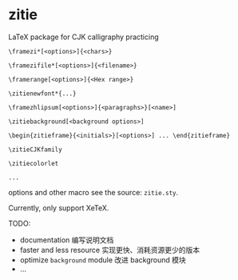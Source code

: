 # zitie
LaTeX package for CJK calligraphy practicing

`\framezi*[<options>]{<chars>}`

`\framezifile*[<options>]{<filename>}`

`\framerange[<options>]{<Hex range>}`

 `\zitienewfont*{...}`
 
`\framezhlipsum[<options>]{<paragraphs>}[<name>]`

`\zitiebackground[<background options>]`

`\begin{zitieframe}{<initials>}[<options>] ... \end{zitieframe}`

 `\zitieCJKfamily`
 
 `\zitiecolorlet`

`...`

options and other macro see the source: `zitie.sty`.

Currently, only support XeTeX.

TODO:
- documentation 编写说明文档
- faster and less resource 实现更快、消耗资源更少的版本
- optimize `background` module 改进 background 模块
- ...
